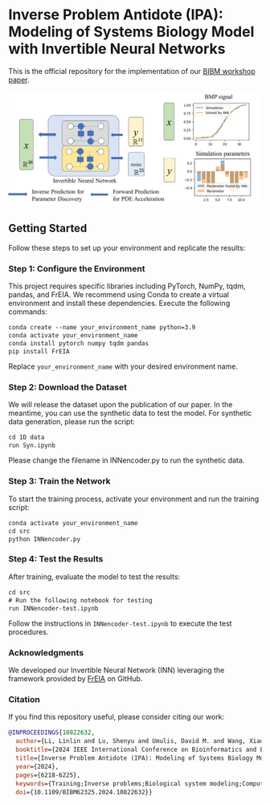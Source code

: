 # Inverse Problem Antidote (IPA): Modeling of Systems Biology Model with Invertible Neural Networks
This is the official repository for the implementation of our [BIBM workshop paper](https://ieeexplore.ieee.org/abstract/document/10822632/?casa_token=lCdROsfjNxIAAAAA:xAHR0jApJnX8yvVhbvZKHra-X0kw1jmDTjFMFfiOpcSLS4hwX6y1hG0YDrhEBvrAyiIBA8xK). 

![Our proposed learning framework](Figures/framework.jpg)


## Getting Started

Follow these steps to set up your environment and replicate the results:

### Step 1: Configure the Environment

This project requires specific libraries including PyTorch, NumPy, tqdm, pandas, and FrEIA. We recommend using Conda to create a virtual environment and install these dependencies. Execute the following commands:

```
conda create --name your_environment_name python=3.9
conda activate your_environment_name
conda install pytorch numpy tqdm pandas
pip install FrEIA
```

Replace `your_environment_name` with your desired environment name.

### Step 2: Download the Dataset

We will release the dataset upon the publication of our paper. In the meantime, you can use the synthetic data to test the model. For synthetic data generation, please run the script:

```
cd 1D data
run Syn.ipynb
```
Please change the filename in INNencoder.py to run the synthetic data. 


### Step 3: Train the Network

To start the training process, activate your environment and run the training script:

```
conda activate your_environment_name
cd src
python INNencoder.py
```

### Step 4: Test the Results

After training, evaluate the model to test the results:

```
cd src
# Run the following notebook for testing
run INNencoder-test.ipynb
```

Follow the instructions in `INNencoder-test.ipynb` to execute the test procedures.


### Acknowledgments
We developed our Invertible Neural Network (INN) leveraging the framework provided by [FrEIA](https://github.com/vislearn/FrEIA) on GitHub.

### Citation

If you find this repository useful, please consider citing our work:

```bibtex
@INPROCEEDINGS{10822632,
  author={Li, Linlin and Lu, Shenyu and Umulis, David M. and Wang, Xiaoqian},
  booktitle={2024 IEEE International Conference on Bioinformatics and Biomedicine (BIBM)}, 
  title={Inverse Problem Antidote (IPA): Modeling of Systems Biology Model with Invertible Neural Networks}, 
  year={2024},
  pages={6218-6225},
  keywords={Training;Inverse problems;Biological system modeling;Computational modeling;Neural networks;Biological processes;Predictive models;Mathematical models;Data models;Optimization;Invertible modeling;PDE;Systems Biology Model},
  doi={10.1109/BIBM62325.2024.10822632}}




